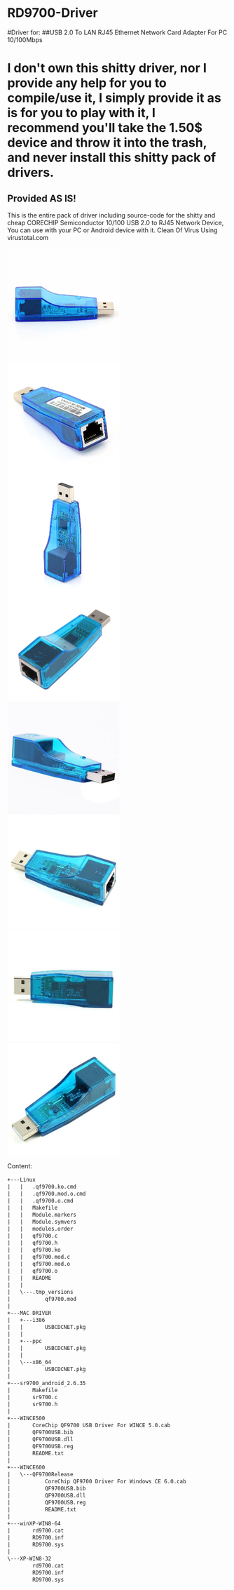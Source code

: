 # RD9700-Driver

#Driver for:
##USB 2.0 To LAN RJ45 Ethernet Network Card Adapter For PC 10/100Mbps


<h1>I don't own this shitty driver, nor I provide any help for you to compile/use it, I simply provide it as is for you to play with it, I recommend you'll take the 1.50$ device and throw it into the trash, and never install this shitty pack of drivers.</h1>

<h2>Provided AS IS!</h2>

This is the entire pack of driver including source-code for the shitty and cheap CORECHIP Semiconductor 10/100 USB 2.0 to RJ45 Network Device, You can use with your PC or Android device with it. Clean Of Virus Using virustotal.com

<img src="res/i1.jpg" width="256" height="256"/>
<img src="res/i2.jpg" width="256" height="256"/>
<img src="res/i3.jpg" width="256" height="256"/>
<img src="res/i4.jpg" width="256" height="256"/>
<img src="res/i5.jpg" width="256" height="256"/>
<img src="res/i6.jpg" width="256" height="256"/>
<img src="res/i7.jpg" width="256" height="256"/>
<img src="res/i8.jpg" width="256" height="256"/>


Content:
```
+---Linux
|   |   .qf9700.ko.cmd
|   |   .qf9700.mod.o.cmd
|   |   .qf9700.o.cmd
|   |   Makefile
|   |   Module.markers
|   |   Module.symvers
|   |   modules.order
|   |   qf9700.c
|   |   qf9700.h
|   |   qf9700.ko
|   |   qf9700.mod.c
|   |   qf9700.mod.o
|   |   qf9700.o
|   |   README
|   |   
|   \---.tmp_versions
|           qf9700.mod
|           
+---MAC DRIVER
|   +---i386
|   |       USBCDCNET.pkg
|   |       
|   +---ppc
|   |       USBCDCNET.pkg
|   |       
|   \---x86_64
|           USBCDCNET.pkg
|           
+---sr9700_android_2.6.35
|       Makefile
|       sr9700.c
|       sr9700.h
|       
+---WINCE500
|       CoreChip QF9700 USB Driver For WINCE 5.0.cab
|       QF9700USB.bib
|       QF9700USB.dll
|       QF9700USB.reg
|       README.txt
|       
+---WINCE600
|   \---QF9700Release
|           CoreChip QF9700 Driver For Windows CE 6.0.cab
|           QF9700USB.bib
|           QF9700USB.dll
|           QF9700USB.reg
|           README.txt
|           
+---winXP-WIN8-64
|       rd9700.cat
|       RD9700.inf
|       RD9700.sys
|       
\---XP-WIN8-32
        rd9700.cat
        RD9700.inf
        RD9700.sys
        
```

